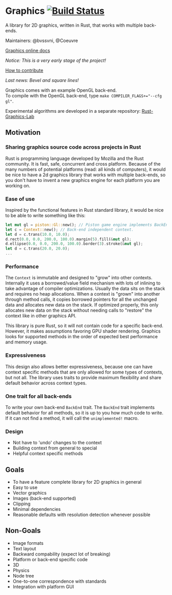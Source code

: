 # Graphics [![Build Status](https://travis-ci.org/PistonDevelopers/graphics.svg?branch=master)](https://travis-ci.org/PistonDevelopers/graphics)

A library for 2D graphics, written in Rust, that works with multiple back-ends.

Maintainers: @bvssvni, @Coeuvre

[Graphics online docs](http://www.rust-ci.org/PistonDevelopers/piston/doc/graphics/index.html)

*Notice: This is a very early stage of the project!*

[How to contribute](https://github.com/PistonDevelopers/graphics/issues/277)

*Last news: Bevel and square lines!*

Graphics comes with an example OpenGL back-end.  
To compile with the OpenGL back-end, type `make COMPILER_FLAGS+="--cfg gl"`.

Experimental algorithms are developed in a separate repository: [Rust-Graphics-Lab](https://github.com/pistondevelopers/rust-graphics-lab)  

## Motivation

### Sharing graphics source code across projects in Rust

Rust is programming language developed by Mozilla and the Rust community. It is fast, safe, concurrent and cross platform. Because of the many numbers of potential platforms (read: all kinds of computers), it would be nice to have a 2d graphics library that works with multiple back-ends, so you don't have to invent a new graphics engine for each platform you are working on.

### Ease of use

Inspired by the functional features in Rust standard library,
it would be nice to be able to write something like this:

```Rust
let mut gl = piston::Gl::new(); // Piston game engine implements BackEnd trait for OpenGL.
let c = Context::new(); // Back-end independent context.
let d = c.trans(10.0, 10.0);
d.rect(0.0, 0.0, 200.0, 100.0).margin(5).fill(&mut gl);
d.ellipse(0.0, 0.0, 200.0, 100.0).border(3).stroke(&mut gl);
let d = c.trans(20.0, 20.0);
...
```

### Performance

The `Context` is immutable and designed to "grow" into other contexts. Internally it uses a borrowed/value field mechanism with lots of inlining to take advantage of compiler optimizations. Usually the data sits on the stack and requires no heap allocations. When a context is "grown" into another through method calls, it copies borrowed pointers for all the unchanged data and allocates new data on the stack. If optimized properly, this only allocates new data on the stack without needing calls to "restore" the context like in other graphics API.

This library is pure Rust, so it will not contain code for a specific back-end. However, it makes assumptions favoring GPU shader rendering. Graphics looks for supported methods in the order of expected best performance and memory usage.  

### Expressiveness

This design also allows better expressiveness, because one can have context specific methods that are only allowed for some types of contexts, but not all. The library uses traits to provide maximum flexibility and share default behavior across context types. 

### One trait for all back-ends

To write your own back-end `BackEnd` trait. The `BackEnd` trait implements default behavior for all methods, so it is up to you how much code to write. If it can not find a method, it will call the `unimplemented!` macro.  

### Design

* Not have to 'undo' changes to the context
* Building context from general to special
* Helpful context specific methods

## Goals

* To have a feature complete library for 2D graphics in general
* Easy to use
* Vector graphics
* Images (back-end supported)
* Clipping
* Minimal dependencies
* Reasonable defaults with resolution detection whenever possible

## Non-Goals

* Image formats
* Text layout
* Backward compability (expect lot of breaking)
* Platform or back-end specific code
* 3D
* Physics
* Node tree
* One-to-one correspondence with standards
* Integration with platform GUI
